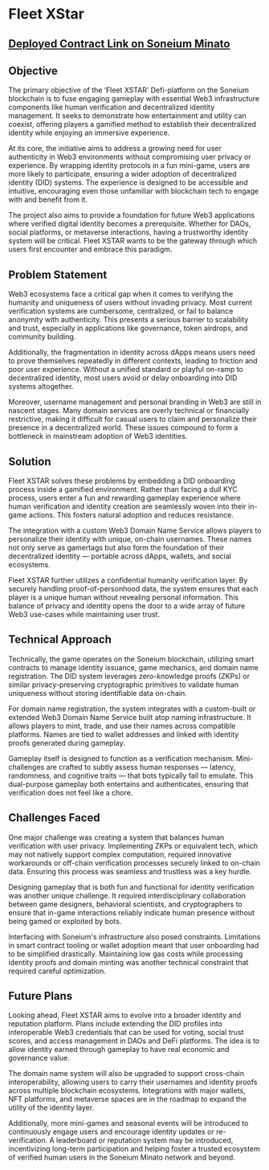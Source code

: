 # Fleet XStar

## [Deployed Contract Link on Soneium Minato](https://soneium-minato.blockscout.com/tx/0xe70ecdf08909f8da4b70e8af48ae66bd01957093d1532f1949ebebd6bcb89fba)

## Objective 

The primary objective of the ‘Fleet XSTAR’ Defi-platform on the Soneium blockchain is to fuse engaging gameplay with essential Web3 infrastructure components like human verification and decentralized identity management. It seeks to demonstrate how entertainment and utility can coexist, offering players a gamified method to establish their decentralized identity while enjoying an immersive experience.

At its core, the initiative aims to address a growing need for user authenticity in Web3 environments without compromising user privacy or experience. By wrapping identity protocols in a fun mini-game, users are more likely to participate, ensuring a wider adoption of decentralized identity (DID) systems. The experience is designed to be accessible and intuitive, encouraging even those unfamiliar with blockchain tech to engage with and benefit from it.

The project also aims to provide a foundation for future Web3 applications where verified digital identity becomes a prerequisite. Whether for DAOs, social platforms, or metaverse interactions, having a trustworthy identity system will be critical. Fleet XSTAR wants to be the gateway through which users first encounter and embrace this paradigm.

## Problem Statement
Web3 ecosystems face a critical gap when it comes to verifying the humanity and uniqueness of users without invading privacy. Most current verification systems are cumbersome, centralized, or fail to balance anonymity with authenticity. This presents a serious barrier to scalability and trust, especially in applications like governance, token airdrops, and community building.

Additionally, the fragmentation in identity across dApps means users need to prove themselves repeatedly in different contexts, leading to friction and poor user experience. Without a unified standard or playful on-ramp to decentralized identity, most users avoid or delay onboarding into DID systems altogether.

Moreover, username management and personal branding in Web3 are still in nascent stages. Many domain services are overly technical or financially restrictive, making it difficult for casual users to claim and personalize their presence in a decentralized world. These issues compound to form a bottleneck in mainstream adoption of Web3 identities.

## Solution 
Fleet XSTAR solves these problems by embedding a DID onboarding process inside a gamified environment. Rather than facing a dull KYC process, users enter a fun and rewarding gameplay experience where human verification and identity creation are seamlessly woven into their in-game actions. This fosters natural adoption and reduces resistance.


The integration with a custom Web3 Domain Name Service allows players to personalize their identity with unique, on-chain usernames. These names not only serve as gamertags but also form the foundation of their decentralized identity — portable across dApps, wallets, and social ecosystems.

Fleet XSTAR further utilizes a confidential humanity verification layer. By securely handling proof-of-personhood data, the system ensures that each player is a unique human without revealing personal information. This balance of privacy and identity opens the door to a wide array of future Web3 use-cases while maintaining user trust.

## Technical Approach 
Technically, the game operates on the Soneium blockchain, utilizing smart contracts to manage identity issuance, game mechanics, and domain name registration. The DID system leverages zero-knowledge proofs (ZKPs) or similar privacy-preserving cryptographic primitives to validate human uniqueness without storing identifiable data on-chain.

For domain name registration, the system integrates with a custom-built or extended Web3 Domain Name Service built atop naming infrastructure. It allows players to mint, trade, and use their names across compatible platforms. Names are tied to wallet addresses and linked with identity proofs generated during gameplay.

Gameplay itself is designed to function as a verification mechanism. Mini-challenges are crafted to subtly assess human responses — latency, randomness, and cognitive traits — that bots typically fail to emulate. This dual-purpose gameplay both entertains and authenticates, ensuring that verification does not feel like a chore.

## Challenges Faced 
One major challenge was creating a system that balances human verification with user privacy. Implementing ZKPs or equivalent tech, which may not natively support complex computation, required innovative workarounds or off-chain verification processes securely linked to on-chain data. Ensuring this process was seamless and trustless was a key hurdle.

Designing gameplay that is both fun and functional for identity verification was another unique challenge. It required interdisciplinary collaboration between game designers, behavioral scientists, and cryptographers to ensure that in-game interactions reliably indicate human presence without being gamed or exploited by bots.

Interfacing with Soneium's infrastructure also posed constraints. Limitations in smart contract tooling or wallet adoption meant that user onboarding had to be simplified drastically. Maintaining low gas costs while processing identity proofs and domain minting was another technical constraint that required careful optimization.

## Future Plans 
Looking ahead, Fleet XSTAR aims to evolve into a broader identity and reputation platform. Plans include extending the DID profiles into interoperable Web3 credentials that can be used for voting, social trust scores, and access management in DAOs and DeFi platforms. The idea is to allow identity earned through gameplay to have real economic and governance value.

The domain name system will also be upgraded to support cross-chain interoperability, allowing users to carry their usernames and identity proofs across multiple blockchain ecosystems. Integrations with major wallets, NFT platforms, and metaverse spaces are in the roadmap to expand the utility of the identity layer.

Additionally, more mini-games and seasonal events will be introduced to continuously engage users and encourage identity updates or re-verification. A leaderboard or reputation system may be introduced, incentivizing long-term participation and helping foster a trusted ecosystem of verified human users in the Soneium Minato network and beyond.
